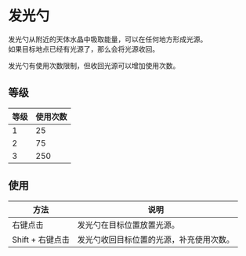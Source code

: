 # 发光勺

发光勺从附近的天体水晶中吸取能量，可以在任何地方形成光源。  
如果目标地点已经有光源了，那么会将光源收回。

发光勺有使用次数限制，但收回光源可以增加使用次数。

## 等级

| 等级 | 使用次数 |
| --- | ------ |
| 1 | 25 |
| 2 | 75 |
| 3 | 250 |

## 使用

| 方法 | 说明 |
| --- | --- |
| 右键点击 | 发光勺在目标位置放置光源。 |
| Shift + 右键点击 | 发光勺收回目标位置的光源，补充使用次数。 |
